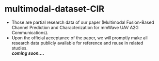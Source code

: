 # multimodal-dataset-CIR
- Those are partial research data of our paper (Multimodal Fusion-Based Channel Prediction and Characterization for mmWave UAV A2G Communications).   
- Upon the official acceptance of the paper, we will promptly make all research data publicly available for reference and reuse in related studies.  
***coming soon....***
